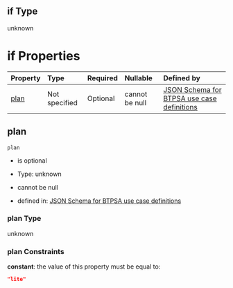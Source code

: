 ## if Type

unknown

# if Properties

| Property      | Type          | Required | Nullable       | Defined by                                                                                                                                                                                                                                |
| :------------ | :------------ | :------- | :------------- | :---------------------------------------------------------------------------------------------------------------------------------------------------------------------------------------------------------------------------------------- |
| [plan](#plan) | Not specified | Optional | cannot be null | [JSON Schema for BTPSA use case definitions](btpsa-usecase-properties-services-items-allof-1-then-allof-8-then-allof-1-if-properties-plan.md "undefined#/properties/services/items/allOf/1/then/allOf/8/then/allOf/1/if/properties/plan") |

## plan



`plan`

*   is optional

*   Type: unknown

*   cannot be null

*   defined in: [JSON Schema for BTPSA use case definitions](btpsa-usecase-properties-services-items-allof-1-then-allof-8-then-allof-1-if-properties-plan.md "undefined#/properties/services/items/allOf/1/then/allOf/8/then/allOf/1/if/properties/plan")

### plan Type

unknown

### plan Constraints

**constant**: the value of this property must be equal to:

```json
"lite"
```
